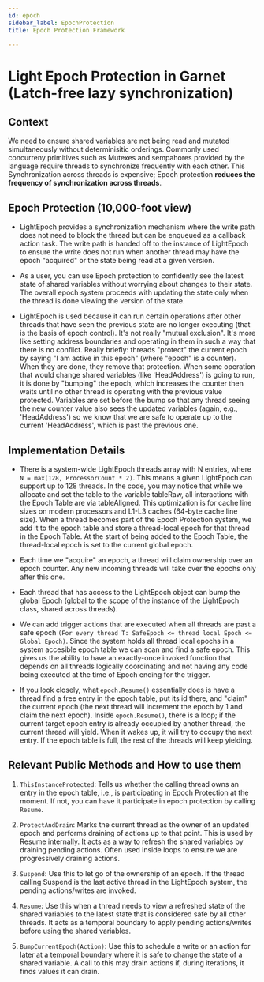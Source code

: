 ```yaml
---
id: epoch
sidebar_label: EpochProtection 
title: Epoch Protection Framework

---
```

# Light Epoch Protection in Garnet (Latch-free lazy synchronization)

## Context
We need to ensure shared variables are not being read and mutated simultaneously without determinisitic orderings.
Commonly used concurreny primitives such as Mutexes and sempahores provided by the language require threads to synchronize frequently with each other. This Synchronization across threads is expensive; Epoch protection **reduces the frequency of synchronization across threads**.

## Epoch Protection (10,000-foot view)

-	LightEpoch provides a synchronization mechanism where the write path does not need to block the thread but can be enqueued as a callback action task. The write path is handed off to the instance of LightEpoch to ensure the write does not run when another thread may have the epoch "acquired" or the state being read at a given version.

-	As a user, you can use Epoch protection to confidently see the latest state of shared variables without worrying about changes to their state. The overall epoch system proceeds with updating the state only when the thread is done viewing the version of the state.

-	LightEpoch is used because it can run certain operations after other threads that have seen the previous state are no longer executing (that is the basis of epoch control). It's not really "mutual exclusion". It's more like setting address boundaries and operating in them in such a way that there is no conflict. Really briefly: threads "protect" the current epoch by saying "I am active in this epoch" (where "epoch" is a counter). When they are done, they remove that protection. When some operation that would change shared variables (like 'HeadAddress') is going to run, it is done by "bumping" the epoch, which increases the counter then waits until no other thread is operating with the previous value protected. Variables are set before the bump so that any thread seeing the new counter value also sees the updated variables (again, e.g., 'HeadAddress') so we know that we are safe to operate up to the current 'HeadAddress', which is past the previous one.

## Implementation Details

-	There is a system-wide LightEpoch threads array with N entries, where ```N = max(128, ProcessorCount * 2)```. This means a given LightEpoch can support up to 128 threads. In the code, you may notice that while we allocate and set the table to the variable tableRaw, all interactions with the Epoch Table are via tableAligned. This optimization is for cache line sizes on modern processors and L1-L3 caches (64-byte cache line size). When a thread becomes part of the Epoch Protection system, we add it to the epoch table and store a thread-local epoch for that thread in the Epoch Table. At the start of being added to the Epoch Table, the thread-local epoch is set to the current global epoch.

-	Each time we "acquire" an epoch, a thread will claim ownership over an epoch counter. Any new incoming threads will take over the epochs only after this one.

-	Each thread that has access to the LightEpoch object can bump the global Epoch (global to the scope of the instance of the LightEpoch class, shared across threads).

-	We can add trigger actions that are executed when all threads are past a safe epoch ``` (For every thread T: SafeEpoch <= thread local Epoch <= Global Epoch) ```. Since the system holds all thread local epochs in a system accesible epoch table we can scan and find a safe epoch.
This gives us the ability to have an exactly-once invoked function that depends on all threads logically coordinating and not having any code being executed at the time of Epoch ending for the trigger.

-	If you look closely, what `epoch.Resume()` essentially does is have a thread find a free entry in the epoch table, put its id there, and "claim" the current epoch (the next thread will increment the epoch by 1 and claim the next epoch). Inside `epoch.Resume()`, there is a loop; if the current target epoch entry is already occupied by another thread, the current thread will yield. When it wakes up, it will try to occupy the next entry. If the epoch table is full, the rest of the threads will keep yielding.

## Relevant Public Methods and How to use them

1.	`ThisInstanceProtected`: Tells us whether the calling thread owns an entry in the epoch table, i.e., is participating in Epoch Protection at the moment. If not, you can have it participate in epoch protection by calling `Resume`.

2.	`ProtectAndDrain`: Marks the current thread as the owner of an updated epoch and performs draining of actions up to that point. This is used by Resume internally. It acts as a way to refresh the shared variables by draining pending actions. Often used inside loops to ensure we are progressively draining actions.

3.	`Suspend`: Use this to let go of the ownership of an epoch. If the thread calling Suspend is the last active thread in the LightEpoch system, the pending actions/writes are invoked.

4.	`Resume`: Use this when a thread needs to view a refreshed state of the shared variables to the latest state that is considered safe by all other threads. It acts as a temporal boundary to apply pending actions/writes before using the shared variables.

5.	`BumpCurrentEpoch(Action)`: Use this to schedule a write or an action for later at a temporal boundary where it is safe to change the state of a shared variable. A call to this may drain actions if, during iterations, it finds values it can drain.
